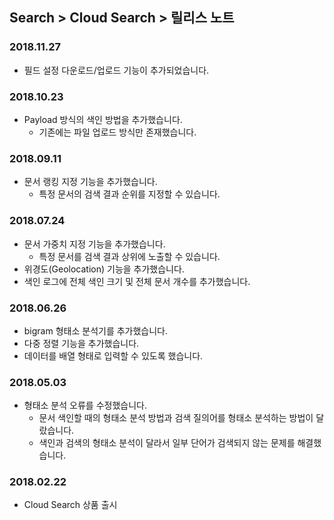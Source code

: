 ## Search > Cloud Search > 릴리스 노트

### 2018.11.27
* 필드 설정 다운로드/업로드 기능이 추가되었습니다.

### 2018.10.23
* Payload 방식의 색인 방법을 추가했습니다.
    * 기존에는 파일 업로드 방식만 존재했습니다.

### 2018.09.11
* 문서 랭킹 지정 기능을 추가했습니다.
    * 특정 문서의 검색 결과 순위를 지정할 수 있습니다.

### 2018.07.24
* 문서 가중치 지정 기능을 추가했습니다.
    * 특정 문서를 검색 결과 상위에 노출할 수 있습니다.
* 위경도(Geolocation) 기능을 추가했습니다.
* 색인 로그에 전체 색인 크기 및 전체 문서 개수를 추가했습니다.

### 2018.06.26
* bigram 형태소 분석기를 추가했습니다.
* 다중 정렬 기능을 추가했습니다.
* 데이터를 배열 형태로 입력할 수 있도록 했습니다.

### 2018.05.03
* 형태소 분석 오류를 수정했습니다.
    * 문서 색인할 때의 형태소 분석 방법과 검색 질의어를 형태소 분석하는 방법이 달랐습니다.
    * 색인과 검색의 형태소 분석이 달라서 일부 단어가 검색되지 않는 문제를 해결했습니다.

### 2018.02.22
* Cloud Search 상품 출시
